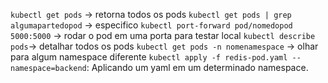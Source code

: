 


`kubectl get pods` -> retorna todos os pods
`kubectl get pods | grep algumapartedopod` -> especifico 
`kubectl port-forward pod/nomedopod 5000:5000` -> rodar o pod em uma porta para testar local
`kubectl describe pods`-> detalhar todos os pods
`kubectl get pods -n nomenamespace` -> olhar para algum namespace diferente
`kubectl apply -f redis-pod.yaml --namespace=backend`: Aplicando um yaml em um determinado namespace.